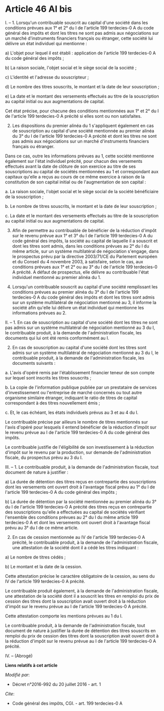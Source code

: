 # Article 46 AI bis

I. – 1. Lorsqu'un contribuable souscrit au capital d'une société dans les conditions prévues aux 1° et 2° du I de l'article
199 terdecies-0 A du code général des impôts et dont les titres ne sont pas admis aux négociations sur un marché
d'instruments financiers français ou étranger, cette société lui délivre un état individuel qui mentionne :

a) L'objet pour lequel il est établi : application de l'article 199 terdecies-0 A du code général des impôts ;

b) La raison sociale, l'objet social et le siège social de la société ;

c) L'identité et l'adresse du souscripteur ;

d) Le nombre des titres souscrits, le montant et la date de leur souscription ;

e) La date et le montant des versements effectués au titre de la souscription au capital initial ou aux augmentations de
capital.

Cet état précise, pour chacune des conditions mentionnées aux 1° et 2° du I de l'article 199 terdecies-0 A précité si elles
sont ou non satisfaites.

2. Les dispositions du premier alinéa du 1 s'appliquent également en cas de souscription au capital d'une société mentionnée
au premier alinéa du 3° du I de l'article 199 terdecies-0 A précité et dont les titres ne sont pas admis aux négociations sur
un marché d'instruments financiers français ou étranger.

Dans ce cas, outre les informations prévues au 1, cette société mentionne également sur l'état individuel précité, pour
chacun des versements effectués avant la date de clôture de son exercice au titre de ses souscriptions au capital de sociétés
mentionnées au 1 et correspondant aux capitaux qu'elle a reçus au cours de ce même exercice à raison de la constitution de
son capital initial ou de l'augmentation de son capital :

a. La raison sociale, l'objet social et le siège social de la société bénéficiaire de la souscription ;

b. Le nombre de titres souscrits, le montant et la date de leur souscription ;

c. La date et le montant des versements effectués au titre de la souscription au capital initial ou aux augmentations de
capital.

3. Afin de permettre au contribuable de bénéficier de la réduction d'impôt sur le revenu prévue aux 1° et 3° du I de
l'article 199 terdecies-0 A du code général des impôts, la société au capital de laquelle il a souscrit et dont les titres
sont admis, dans les conditions prévues au 2° du I du même article, sur un système multilatéral de négociation s'engage, dans
le prospectus prévu par la directive 2003/71/CE du Parlement européen et du Conseil du 4 novembre 2003, à satisfaire, selon
le cas, aux conditions prévues aux 1° et 2° ou au 3° du I de l'article 199 terdecies-0 A précité. A défaut de prospectus,
elle délivre au contribuable l'état individuel mentionné au premier alinéa du 1.

4. Lorsqu'un contribuable souscrit au capital d'une société remplissant les conditions prévues au premier alinéa du 3° du I
de l'article 199 terdecies-0 A du code général des impôts et dont les titres sont admis sur un système multilatéral de
négociation mentionné au 3, il informe la société afin qu'elle lui délivre un état individuel qui mentionne les informations
prévues au 2.

II. – 1. En cas de souscription au capital d'une société dont les titres ne sont pas admis sur un système multilatéral de
négociation mentionné au 3 du I, le contribuable produit, à la demande de l'administration fiscale, les documents qui lui ont
été remis conformément au I.

2. En cas de souscription au capital d'une société dont les titres sont admis sur un système multilatéral de négociation
mentionné au 3 du I, le contribuable produit, à la demande de l'administration fiscale, les documents suivants :

a. L'avis d'opéré remis par l'établissement financier teneur de son compte sur lequel sont inscrits les titres souscrits ;

b. La copie de l'information publique publiée par un prestataire de services d'investissement ou l'entreprise de marché
concernés ou tout autre organisme similaire étranger, indiquant le ratio de titres de capital correspondant à des titres
nouvellement émis ;

c. Et, le cas échéant, les états individuels prévus au 3 et au 4 du I.

Le contribuable précise par ailleurs le nombre de titres mentionnés sur l'avis d'opéré pour lesquels il entend bénéficier de
la réduction d'impôt sur le revenu prévue au I de l'article 199 terdecies-0 A du code général des impôts.

Le contribuable justifie de l'éligibilité de son investissement à la réduction d'impôt sur le revenu par la production, sur
demande de l'administration fiscale, du prospectus prévu au 3 du I.

III. – 1. Le contribuable produit, à la demande de l'administration fiscale, tout document de nature à justifier :

a) La durée de détention des titres reçus en contrepartie des souscriptions dont les versements ont ouvert droit à l'avantage
fiscal prévu au 1° du I de l'article 199 terdecies-0 A du code général des impôts ;

b) La durée de détention par la société mentionnée au premier alinéa du 3° du I de l'article 199 terdecies-0 A précité des
titres reçus en contrepartie des souscriptions qu'elle a effectuées au capital de sociétés vérifiant l'ensemble des
conditions prévues au 2° du I du même article 199 terdecies-0 A et dont les versements ont ouvert droit à l'avantage fiscal
prévu au 3° du I de ce même article.

2. En cas de cession mentionnée au IV de l'article 199 terdecies-0 A précité, le contribuable produit, à la demande de
l'administration fiscale, une attestation de la société dont il a cédé les titres indiquant :

a) Le nombre de titres cédés ;

b) Le montant et la date de la cession.

Cette attestation précise le caractère obligatoire de la cession, au sens du IV de l'article 199 terdecies-0 A précité.

Le contribuable produit également, à la demande de l'administration fiscale, une attestation de la société dont il a souscrit
les titres en remploi du prix de cession des titres dont la souscription avait ouvert droit à la réduction d'impôt sur le
revenu prévue au I de l'article 199 terdecies-0 A précité.

Cette attestation comporte les mentions prévues au 1 du I.

Le contribuable produit, à la demande de l'administration fiscale, tout document de nature à justifier la durée de détention
des titres souscrits en remploi du prix de cession des titres dont la souscription avait ouvert droit à la réduction d'impôt
sur le revenu prévue au I de l'article 199 terdecies-0 A précité.

IV. – (Abrogé)

**Liens relatifs à cet article**

_Modifié par_:

  - Décret n°2016-992 du 20 juillet 2016 - art. 1

_Cite_:

  - Code général des impôts, CGI. - art. 199 terdecies-0 A
